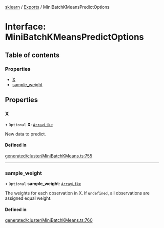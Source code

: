 [sklearn](../readme.md) / [Exports](../modules.md) / MiniBatchKMeansPredictOptions

# Interface: MiniBatchKMeansPredictOptions

## Table of contents

### Properties

- [X](MiniBatchKMeansPredictOptions.md#x)
- [sample\_weight](MiniBatchKMeansPredictOptions.md#sample_weight)

## Properties

### X

• `Optional` **X**: [`ArrayLike`](../modules.md#arraylike)

New data to predict.

#### Defined in

[generated/cluster/MiniBatchKMeans.ts:755](https://github.com/transitive-bullshit/scikit-learn-ts/blob/367336a/packages/sklearn/src/generated/cluster/MiniBatchKMeans.ts#L755)

___

### sample\_weight

• `Optional` **sample\_weight**: [`ArrayLike`](../modules.md#arraylike)

The weights for each observation in X. If `undefined`, all observations are assigned equal weight.

#### Defined in

[generated/cluster/MiniBatchKMeans.ts:760](https://github.com/transitive-bullshit/scikit-learn-ts/blob/367336a/packages/sklearn/src/generated/cluster/MiniBatchKMeans.ts#L760)
